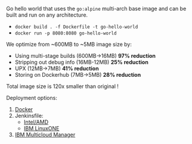 Go hello world that uses the `go:alpine` multi-arch base image and can be built and run on any architecture.

- `docker build . -f Dockerfile -t go-hello-world`
- `docker run -p 8080:8080 go-hello-world`

We optimize from ~600MB to ~5MB image size by:

- Using multi-stage builds (600MB->16MB) **97% reduction**
- Stripping out debug info (16MB-12MB) **25% reduction**
- UPX (12MB->7MB) **41% reduction**
- Storing on Dockerhub (7MB->5MB) **28% reduction**

Total image size is 120x smaller than original !

Deployment options:

1. [Docker](./Dockerfile)
2. Jenkinsfile:
   - [Intel/AMD](./Jenkinsfile.amd64)
   - [IBM LinuxONE](./Jenkinsfile.s390x)
3. [IBM Multicloud Manager](./mcm/README.md)
